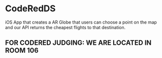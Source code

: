 # CodeRedDS

iOS App that creates a AR Globe that users can choose a point on the map and our API returns the cheapest flights to that destination. 

## FOR CODERED JUDGING: WE ARE LOCATED IN ROOM 106
